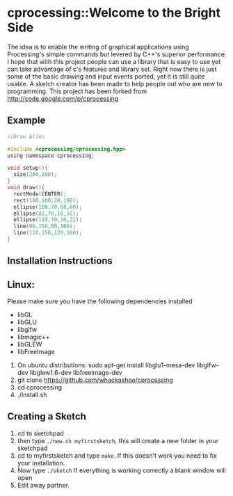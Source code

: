 cprocessing::Welcome to the Bright Side
=======================================

The idea is to enable the writing of graphical applications using Processing's simple commands but levered by C++'s superior performance.
I hope that with this project people can use a library that is easy to use yet can take advantage of c's features and library set.
Right now there is just some of the basic drawing and input events ported, yet it is still quite usable.
A sketch creator has been made to help people out who are new to programming.
This project has been forked from http://code.google.com/p/cprocessing



Example
-------

~~~~.c
//Draw Alien

#include <cprocessing/cprocessing.hpp>
using namespace cprocessing;

void setup(){
  size(200,200);
}
void draw(){
  rectMode(CENTER);
  rect(100,100,20,100);
  ellipse(100,70,60,60);
  ellipse(81,70,16,32); 
  ellipse(119,70,16,32); 
  line(90,150,80,160);
  line(110,150,120,160);
}
~~~~




Installation Instructions
-------------------------

## Linux:

Please make sure you have the following dependencies installed


* libGL
* libGLU
* libglfw
* libmagic++
* libGLEW
* libFreeImage

1. On ubuntu distributions: sudo apt-get install libglu1-mesa-dev libglfw-dev libglew1.6-dev libfreeimage-dev
2. git clone https://github.com/whackashoe/cprocessing
3. cd cprocessing
4. ./install.sh



Creating a Sketch
-----------------

1. cd to sketchpad
2. then type `./new.sh myfirstsketch`, this will create a new folder in your sketchpad
3. cd to myfirstsketch and type `make`. If this doesn't work you need to fix your installation.
4. Now type `./sketch` If everything is working correctly a blank window will open
5. Edit away partner.
